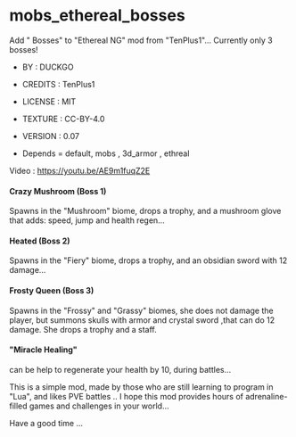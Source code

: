 # mobs_ethereal_bosses


Add " Bosses" to "Ethereal NG" mod from "TenPlus1"... Currently only 3 bosses!

- BY : DUCKGO
- CREDITS : TenPlus1
- LICENSE : MIT
- TEXTURE : CC-BY-4.0
- VERSION : 0.07

- Depends = default, mobs , 3d_armor , ethreal

Video : https://youtu.be/AE9m1fuqZ2E


#### Crazy Mushroom (Boss 1)

Spawns in the "Mushroom" biome, drops a trophy, and a mushroom glove that adds: speed, jump and health regen...


#### Heated (Boss 2)

Spawns in the "Fiery" biome, drops a trophy, and an obsidian sword with 12 damage...


#### Frosty Queen (Boss 3)

Spawns in the "Frossy" and "Grassy" biomes, she does not damage the player, but summons skulls with armor and crystal sword ,that can do 12 damage. She drops a trophy and a staff.


#### "Miracle Healing"
can be help to regenerate your health by 10, during battles...


This is a simple mod, made by those who are still learning to program in "Lua", and likes PVE battles .. I hope this mod provides hours of adrenaline-filled games and challenges in your world...






 Have a good time ...
